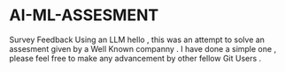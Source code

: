 # AI-ML-ASSESMENT
Survey Feedback Using an LLM
hello , this was an attempt to solve an assesment given by a Well Known companny . 
I have done a simple one , please feel free to make any advancement by other fellow Git Users . 

